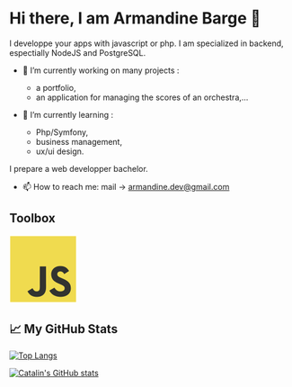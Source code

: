 # Hi there, I am Armandine Barge 👋

I developpe your apps with javascript or php. I am specialized in backend, espectially NodeJS and PostgreSQL.

- 🔭 I’m currently working on many projects :
  - a portfolio,
  - an application for managing the scores of an orchestra,...
  
- 🌱 I’m currently learning :
  - Php/Symfony,
  - business management,
  - ux/ui design.

I prepare a web developper bachelor.

- 📫 How to reach me: mail -> armandine.dev@gmail.com

## Toolbox

![Javascript](icons/javascript.svg)

## &#x1f4c8; My GitHub Stats

[![Top Langs](https://github-readme-stats.vercel.app/api/top-langs/?username=Armandine337711&hide=java&langs_count=8&theme=radical&layout=compact)](https://github.com/anuraghazra/github-readme-stats)

[![Catalin's GitHub stats](https://github-readme-stats.vercel.app/api?username=Armandine337711&theme=radical)](https://github.com/anuraghazra/github-readme-stats)

<!--
**Armandine337711/Armandine337711** is a ✨ _special_ ✨ repository because its `README.md` (this file) appears on your GitHub profile.

Here are some ideas to get you started:

- 🔭 I’m currently working on ...
- 🌱 I’m currently learning ...
- 👯 I’m looking to collaborate on ...
- 🤔 I’m looking for help with ...
- 💬 Ask me about ...
- 📫 How to reach me: ...
- 😄 Pronouns: ...
- ⚡ Fun fact: ...
-->
